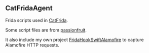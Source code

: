
## CatFridaAgent

Frida scripts used in [CatFrida](https://github.com/neil-wu/CatFrida).

Some script files are from [passionfruit](https://github.com/chaitin/passionfruit).

It also include my own project [FridaHookSwiftAlamofire](https://github.com/neil-wu/FridaHookSwiftAlamofire) to capture Alamofire HTTP requests.

